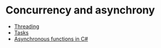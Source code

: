 # Concurrency and asynchrony

- [Threading](https://github.com/KiraDiShira/ConcurrencyAndAsynchrony/tree/master/Threading#threading)
- [Tasks](https://github.com/KiraDiShira/ConcurrencyAndAsynchrony/blob/master/Tasks/readme.md#tasks)
- [Asynchronous functions in C#](https://github.com/KiraDiShira/ConcurrencyAndAsynchrony/tree/master/AsynchronousFunctionsInC%23#asynchronous-functions-in-c)
